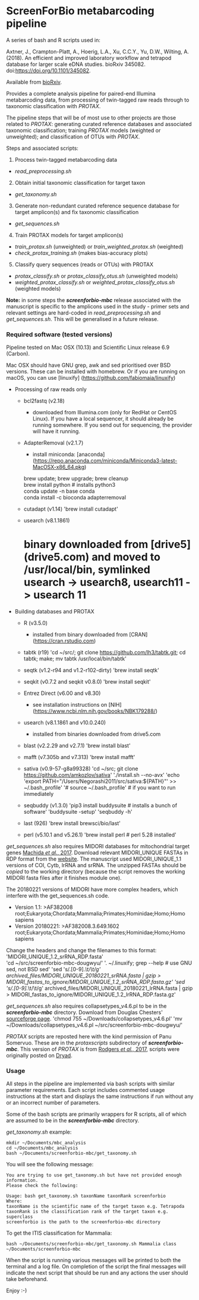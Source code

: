 # ScreenForBio metabarcoding pipeline

A series of bash and R scripts used in:

Axtner, J., Crampton-Platt, A., Hoerig, L.A., Xu, C.C.Y., Yu, D.W., Wilting, A. (2018).
An efficient and improved laboratory workflow and tetrapod database for larger scale eDNA studies. bioRxiv 345082. doi:https://doi.org/10.1101/345082.

Available from [bioRxiv](https://www.biorxiv.org/content/early/2018/06/12/345082).

Provides a complete analysis pipeline for paired-end Illumina metabarcoding data, from processing of twin-tagged raw reads through to taxonomic classification with *PROTAX*.

The pipeline steps that will be of most use to other projects are those related to *PROTAX*: generating curated reference databases and associated taxonomic classification; training *PROTAX* models (weighted or unweighted); and classification of OTUs with *PROTAX*.

Steps and associated scripts:
1. Process twin-tagged metabarcoding data
  - *read_preprocessing.sh*
2. Obtain initial taxonomic classification for target taxon
  - *get_taxonomy.sh*
3. Generate non-redundant curated reference sequence database for target amplicon(s) and fix taxonomic classification
  - *get_sequences.sh*
4. Train PROTAX models for target amplicon(s)
  - *train_protax.sh* (unweighted) or *train_weighted_protax.sh* (weighted)
  - *check_protax_training.sh* (makes bias-accuracy plots)
5. Classify query sequences (reads or OTUs) with PROTAX
  - *protax_classify.sh* or *protax_classify_otus.sh* (unweighted models)
  - *weighted_protax_classify.sh* or *weighted_protax_classify_otus.sh* (weighted models)

**Note:** in some steps the ***screenforbio-mbc*** release associated with the manuscript is specific to the amplicons used in the study - primer sets and relevant settings are hard-coded in *read_preprocessing.sh* and *get_sequences.sh*. This will be generalised in a future release.

### Required software (tested versions)
Pipeline tested on Mac OSX (10.13) and Scientific Linux release 6.9 (Carbon).

Mac OSX should have GNU grep, awk and sed prioritised over BSD versions. These can be installed with homebrew. Or if you are running on macOS, you can use [linuxify] (https://github.com/fabiomaia/linuxify)

- Processing of raw reads only
  - bcl2fastq (v2.18)
     * downloaded from Illumina.com (only for RedHat or CentOS Linux). If you have a local sequencer, it should already be running somewhere. If you send out for sequencing, the provider will have it running.  
  - AdapterRemoval (v2.1.7)
     * install miniconda:  [anaconda] (https://repo.anaconda.com/miniconda/Miniconda3-latest-MacOSX-x86_64.pkg)  

    brew update; brew upgrade; brew cleanup  
    brew install python # installs python3  
    conda update -n base conda  
    conda install -c bioconda adapterremoval  
    
  - cutadapt (v1.14)
     'brew install cutadapt'
  - usearch (v8.1.1861)
     # binary downloaded from [drive5] (drive5.com) and moved to /usr/local/bin, symlinked usearch -> usearch8, usearch11 -> usearch 11

- Building databases and PROTAX
  - R (v3.5.0)
     * installed from binary downloaded from [CRAN] (https://cran.rstudio.com)
  - tabtk (r19)
     'cd ~/src/; git clone https://github.com/lh3/tabtk.git; cd tabtk; make; mv tabtk /usr/local/bin/tabtk'
  - seqtk (v1.2-r94 and v1.2-r102-dirty)
     'brew install seqtk'
  - seqkit (v0.7.2 and seqkit v0.8.0)
     'brew install seqkit'
  - Entrez Direct (v6.00 and v8.30)
     * see installation instructions on [NIH] (https://www.ncbi.nlm.nih.gov/books/NBK179288/)
  - usearch (v8.1.1861 and v10.0.240)
     * installed from binaries downloaded from drive5.com
  - blast (v2.2.29 and v2.7.1)
     'brew install blast'
  - mafft (v7.305b and v7.313)
     'brew install mafft'
  - sativa (v0.9-57-g8a99328)
     'cd ~/src; git clone https://github.com/amkozlov/sativa'
     './install.sh --no-avx'
     'echo 'export PATH="/Users/Negorashi2011/src/sativa:${PATH}"' >> ~/.bash_profile'
     '# source ~/.bash_profile' # if you want to run immediately

  - seqbuddy (v1.3.0)
     'pip3 install buddysuite # installs a bunch of software'
     'buddysuite -setup'
     'seqbuddy -h'

  - last (926)
     'brew install brewsci/bio/last'
  - perl (v5.10.1 and v5.26.1)
     'brew install perl # perl 5.28 installed'

*get_sequences.sh* also requires MIDORI databases for mitochondrial target genes [Machida *et al.*, 2017](https://www.nature.com/articles/sdata201727). Download relevant MIDORI_UNIQUE FASTAs in RDP format from the [website](http://www.reference-midori.info/download.php). The manuscript used MIDORI_UNIQUE_1.1 versions of COI, Cytb, lrRNA and srRNA. The unzipped FASTAs should be *copied* to the working directory (because the script removes the working MIDORI fasta files after it finishes module one).

The 20180221 versions of MIDORI have more complex headers, which interfere with the get_sequences.sh code.
* Version 1.1:  >AF382008	root;Eukaryota;Chordata;Mammalia;Primates;Hominidae;Homo;Homo sapiens
* Version 20180221:  >AF382008.3.649.1602	root;Eukaryota;Chordata;Mammalia;Primates;Hominidae;Homo;Homo sapiens

Change the headers and change the filenames to this format: 'MIDORI_UNIQUE_1.2_srRNA_RDP.fasta'  
     'cd ~/src/screenforbio-mbc-dougwyu/'
     '. ~/.linuxify; grep --help # use GNU sed, not BSD sed'
     'sed 's/\.[0-9].*\t/\t/g' archived_files/MIDORI_UNIQUE_20180221_srRNA.fasta | gzip > MIDORI_fastas_to_ignore/MIDORI_UNIQUE_1.2_srRNA_RDP.fasta.gz'
     'sed 's/\.[0-9].*\t/\t/g' archived_files/MIDORI_UNIQUE_20180221_lrRNA.fasta | gzip > MIDORI_fastas_to_ignore/MIDORI_UNIQUE_1.2_lrRNA_RDP.fasta.gz'


*get_sequences.sh*  also requires collapsetypes_v4.6.pl to be in the ***screenforbio-mbc*** directory. Download from Douglas Chesters' [sourceforge page](https://sourceforge.net/projects/collapsetypes/).
     'chmod 755 ~/Downloads/collapsetypes_v4.6.pl'
     'mv ~/Downloads/collapsetypes_v4.6.pl ~/src/screenforbio-mbc-dougwyu/'


*PROTAX* scripts are reposted here with the kind permission of Panu Somervuo. These are in the *protaxscripts* subdirectory of ***screenforbio-mbc***. This version of *PROTAX* is from [Rodgers *et al.,* 2017](https://doi.org/10.1111/1755-0998.12701), scripts were originally posted on [Dryad](https://datadryad.org/resource/doi:10.5061/dryad.bj5k0).

### Usage
All steps in the pipeline are implemented via bash scripts with similar parameter requirements. Each script includes commented usage instructions at the start and displays the same instructions if run without any or an incorrect number of parameters.

Some of the bash scripts are primarily wrappers for R scripts, all of which are assumed to be in the ***screenforbio-mbc*** directory.

*get_taxonomy.sh* example:

    mkdir ~/Documents/mbc_analysis
    cd ~/Documents/mbc_analysis
    bash ~/Documents/screenforbio-mbc/get_taxonomy.sh

You will see the following message:

    You are trying to use get_taxonomy.sh but have not provided enough information.
    Please check the following:

    Usage: bash get_taxonomy.sh taxonName taxonRank screenforbio
    Where:
    taxonName is the scientific name of the target taxon e.g. Tetrapoda
    taxonRank is the classification rank of the target taxon e.g. superclass
    screenforbio is the path to the screenforbio-mbc directory

To get the ITIS classification for Mammalia:

    bash ~/Documents/screenforbio-mbc/get_taxonomy.sh Mammalia class ~/Documents/screenforbio-mbc

When the script is running various messages will be printed to both the terminal and a log file. On completion of the script the final messages will indicate the next script that should be run and any actions the user should take beforehand.

Enjoy :-)
